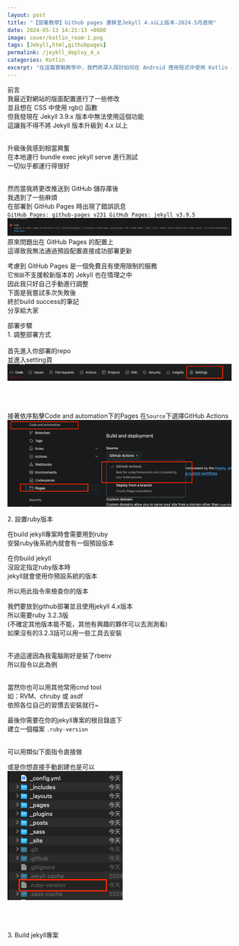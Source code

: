 ```yaml
---
layout: post
title: "【部署教學】Github pages 遷移至Jekyll 4.x以上版本-2024.5月適用"
date: 2024-05-13 14:21:13 +0800
image: cover/kotlin_room-1.png
tags: [Jekyll,html,githubpages]
permalink: /jeykll_deploy_4_x
categories: Kotlin
excerpt: "在這篇實戰教學中，我們將深入探討如何在 Android 應用程式中使用 Kotlin 與 Room 來實現持久化存儲。無論你是初學者還是有經驗的開發者，這篇教學都將為你提供實用的知識和技巧，讓你能夠更有效地開發 Android 應用程式。讓我們一起探索 Kotlin 與 Room 資料庫的強大功能，並將它們完美地融入到你的下一個 Android 項目中吧!"
---
```


<div class="c-border-main-title-2">前言</div>
我最近對網站的版面配置進行了一些修改<br>
並且想在 CSS 中使用 rgb() 函數<br>
但我發現在 Jekyll 3.9.x 版本中無法使用這個功能<br>
這讓我不得不將 Jekyll 版本升級到 4.x 以上<br><br>

升級後我感到相當興奮<br>
在本地運行 bundle exec jekyll serve 進行測試<br>
一切似乎都運行得很好<br><br>

然而當我將更改推送到 GitHub 儲存庫後<br>
我遇到了一些麻煩<br>
在部署到 GitHub Pages 時出現了錯誤訊息<br>
`GitHub Pages: github-pages v231 GitHub Pages: jekyll v3.9.5 `
<img src="/images/jekyll_deploy/001.png" alt="jekyll deploy 4.x" /><br>
原來問題出在 GitHub Pages 的配置上<br>
這導致我無法通過預設配置直接成功部署更新<br>

考慮到 GitHub Pages 是一個免費且有使用限制的服務<br>
它`預設`不支援較新版本的 Jekyll 也在情理之中<br>
因此我只好自己手動進行調整<br>
下面是我嘗試多次失敗後<br>
終於build success的筆記<br>
分享給大家<br>

<div class="c-border-main-title-2">部署步驟</div>
<div class="c-border-content-title-1">1. 調整部署方式</div><br>
首先進入你部署的repo<br>
並進入setting頁<br>
<img src="/images/jekyll_deploy/002.png" alt="jekyll deploy 4.x" /><br><br><br><br>

接著依序點擊Code and automation下的Pages
在`Source`下選擇GitHub Actions <br>
<img src="/images/jekyll_deploy/003.png" alt="jekyll deploy 4.x" /><br>


<div class="c-border-content-title-1">2. 設置ruby版本</div>

在build jekyll專案時會需要用到ruby<br>
安裝ruby後系統內就會有一個預設版本

在你build jekyll<br>
沒設定指定ruby版本時<br>
jekyll就會使用你預設系統的版本<br>

所以用此指令來檢查你的版本
<script src="https://gist.github.com/KuanChunChen/9002c7e6d63823d0c59dc2c4720e323d.js"></script>

我們要放到github部署並且使用jekyll 4.x版本<br>
所以需要ruby 3.2.3版<br>
(不確定其他版本能不能，其他有興趣的夥伴可以去測測看)<br>
如果沒有的3.2.3話可以用一些工具去安裝<br><br>

不過這邊因為我電腦剛好是裝了rbenv<br>
所以指令以此為例<br><br>

<script src="https://gist.github.com/KuanChunChen/e02a03b088c850d4c4bb6802295d7704.js"></script>
當然你也可以用其他常用cmd tool<br>
如：RVM、chruby 或 asdf<br>
依照各位自己的習慣去安裝就行~<br>

最後你需要在你的jekyll專案的根目錄底下<br>
建立一個檔案 `.ruby-version`<br><br>

可以用類似下面指令直接做<br>
<script src="https://gist.github.com/KuanChunChen/bce26899b505b01d4380bbbd2ae29ebb.js"></script>

或是你想直接手動創建也是可以<br>
<img src="/images/jekyll_deploy/004.png" alt="jekyll deploy 4.x" /><br><br><br><br>

<div class="c-border-content-title-1">3. Build jekyll專案</div>
